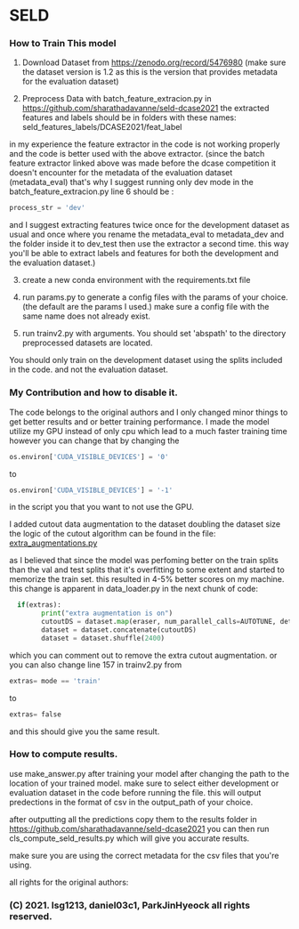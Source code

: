 # SELD


### How to Train This model

1. Download Dataset from https://zenodo.org/record/5476980 
(make sure the dataset version is 1.2 as this is the version that provides metadata for the evaluation dataset)

2. Preprocess Data with batch_feature_extracion.py in https://github.com/sharathadavanne/seld-dcase2021
the extracted features and labels should be in folders with these names:
seld_features_labels/DCASE2021/feat_label


in my experience the feature extractor in the code is not working properly and the code is better used with the above extractor.
(since the batch feature extractor linked above was made before the dcase competition it doesn't encounter for the metadata of the evaluation dataset 
(metadata_eval) that's why I suggest running only dev mode in the batch_feature_extracion.py line 6 should be :

```python
process_str = 'dev'
```

and I suggest extracting features twice once for the development dataset as usual
and once where you rename the metadata_eval to metadata_dev and the folder inside it to dev_test
then use the extractor a second time. this way you'll be able to extract labels and features for both the development and the evaluation dataset.)

3. create a new conda environment with the requirements.txt file

4. run params.py to generate a config files with the params of your choice. (the default are the params I used.) make sure a config file with the same name does not already exist.

5. run trainv2.py with arguments. You should set 'abspath' to the directory preprocessed datasets are located.

You should only train on the development dataset using the splits included in the code. and not the evaluation dataset. 

### My Contribution and how to disable it.
The code belongs to the original authors and I only changed minor things to get better results and or better training performance.
I made the model utilize my GPU instead of only cpu which lead to a much faster training time 
however you can change that by changing the 
```python
os.environ['CUDA_VISIBLE_DEVICES'] = '0'
```
to 
```python
os.environ['CUDA_VISIBLE_DEVICES'] = '-1'
```

in the script you that you want to not use the GPU.

I added cutout data augmentation to the dataset doubling the dataset size
the logic of the cutout algorithm can be found in the file:
[extra_augmentations.py](https://github.com/Abdelrahman-7gab/SELD/blob/mixup-trials/extra_augmentations.py)

as I believed that since the model was perfoming better on the train splits 
than the val and test splits that it's overfitting to some extent and started to memorize the train set.
this resulted in 4-5% better scores on my machine.
this change is apparent in data_loader.py in the next chunk of code:
        
```python
  if(extras):
        print("extra augmentation is on")
        cutoutDS = dataset.map(eraser, num_parallel_calls=AUTOTUNE, deterministic=deterministic)
        dataset = dataset.concatenate(cutoutDS)
        dataset = dataset.shuffle(2400)
```
        
which you can comment out to remove the extra cutout augmentation.
or you can also change line 157 in trainv2.py from 
```python
extras= mode == 'train'
```
to
```python
extras= false
```

and this should give you the same result.

### How to compute results.
use make_answer.py after training your model after changing the path to the location of your trained model.
make sure to select either development or evaluation dataset in the code before running the file.
this will output predections in the format of csv in the output_path of your choice.

after outputting all the predictions copy them to the results folder in https://github.com/sharathadavanne/seld-dcase2021
you can then run cls_compute_seld_results.py which will give you accurate results.

make sure you are using the correct metadata for the csv files that you're using. 

all rights for the original authors:
### (C) 2021. lsg1213, daniel03c1, ParkJinHyeock all rights reserved.
